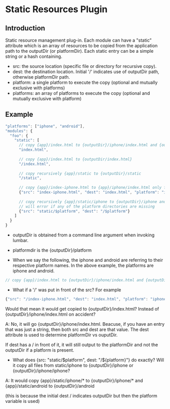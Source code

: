 # Static Resources Plugin #

## Introduction ##

Static resource management plug-in. Each module can have a "static" attribute which is an array of resources to be copied from the application path to the outputDir (or platformDir). Each static entry can be a simple string or a hash containing.

* src: the source location (specific file or directory for recursive copy). 
* dest: the destination location. Initial '/' indicates use of outputDir path, otherwise platformDir path. 
* platform: a single platform to execute the copy (optional and mutually exclusive with platforms)
* platforms: an array of platforms to execute the copy (optional and mutually exclusive with platform)


## Example ##

``` javascript
"platforms": ["iphone", "android"],
"modules": {
  "foo": {
    "static": [
      // copy {app}/index.html to {outputDir}/iphone/index.html and {outputDir}/android/index.html
      "index.html", 
        
      // copy {app}/index.html to {outputDir/index.html}
      "/index.html",
                  
      // copy recursively {app}/static to {outputDir}/static
      "/static", 
        
      // copy {app}/index-iphone.html to {app}/iphone/index.html only for the iphone platform
      {"src": "index-iphone.html", "dest": "index.html", "platform": "iphone"}
        
      // copy recursively {app}/static/iphone to {outputDir}/iphone and {app}/static/android to {outputDir}/android
      // will error if any of the platform directories are missing
      {"src": "static/$platform", "dest": "/$platform"}
    ]
  }
}

```

* outputDir is obtained from a command line argument when invoking lumbar. 
  
* platformdir is the {outputDir}/platform

* When we say the following, the iphone and android are referring to their respective platform names. In the above example, the platforms are iphone and android.
``` javascript
// copy {app}/index.html to {outputDir}/iphone/index.html and {outputDir}/android/index.html 
```

* What if a '/' was put in front of the src? For example
``` javascript
{"src": "/index-iphone.html", "dest": "index.html", "platform": "iphone"} 
```
Would that mean it would get copied to {outputDir}/index.html? Instead of {outputDir}/iphone/index.html on accident?

A: No, it will go {outputDir}/iphone/index.html. Beacuse, if you have an entry that was just a string, then both src and dest are that value. The dest attribute is used to determine platformDir vs ouputDir.

If dest has a / in front of it, it will still output to the platformDir and not the outputDir if a platform is present. 

* What does {src: "static/$platform", dest: "/${platform}"} do exactly? Will it copy all files from static/iphone to {outputDir}/iphone or {outputDir}/iphone/iphone?

A: It would copy {app}/static/iphone/* to {outputDir}/iphone/* and {app}/static/android to {outputDir}/android

(this is because the initial dest / indicates outputDir but then the platform variable is used)
